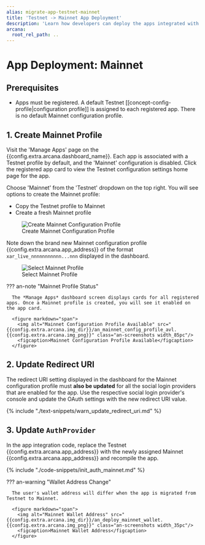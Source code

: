 ```yaml
---
alias: migrate-app-testnet-mainnet
title: 'Testnet -> Mainnet App Deployment'
description: 'Learn how developers can deploy the apps integrated with the Arcana Auth on the Arcana Testnet/Mainnet.'
arcana:
  root_rel_path: ..
---
```


# App Deployment: Mainnet

## Prerequisites

* Apps must be registered. A default Testnet [[concept-config-profile|configuration profile]] is assigned to each registered app. There is no default Mainnet configuration profile.

## 1. Create Mainnet Profile

Visit the 'Manage Apps' page on the {{config.extra.arcana.dashboard_name}}. Each app is associated with a Testnet profile by default, and the 'Mainnet' configuration is disabled. Click the registered app card to view the Testnet configuration settings home page for the app. 

Choose 'Mainnet' from the  'Testnet' dropdown on the top right. You will see options to create the Mainnet profile:

* Copy the Testnet profile to Mainnet 
* Create a fresh Mainnet profile

<figure markdown="span">
  <img alt="Create Mainnet Configuration Profile" src="{{config.extra.arcana.img_dir}}/an_testnet_mainnet_config_create.gif" class="an-screenshots width_85pc"/>
  <figcaption>Create Mainnet Configuration Profile</figcaption>
</figure>

Note down the brand new Mainnet configuration profile {{config.extra.arcana.app_address}} of the format `xar_live_nnnnnnnnnnn...nnn` displayed in the dashboard.

 <figure markdown="span">
   <img alt="Select Mainnet Profile" src="{{config.extra.arcana.img_dir}}/an_deploy_mainnet_dashboard.{{config.extra.arcana.img_png}}" class="an-screenshots width_85pc"/>
   <figcaption>Select Mainnet Profile</figcaption>
</figure>

??? an-note "Mainnet Profile Status"

      The *Manage Apps* dashboard screen displays cards for all registered apps. Once a Mainnet profile is created, you will see it enabled on the app card.

      <figure markdown="span">
        <img alt="Mainnet Configuration Profile Available" src="{{config.extra.arcana.img_dir}}/an_mainnet_config_profile_avl.{{config.extra.arcana.img_png}}" class="an-screenshots width_85pc"/>
        <figcaption>Mainnet Configuration Profile Available</figcaption>
      </figure>

## 2. Update Redirect URI

The redirect URI setting displayed in the dashboard for the Mainnet configuration profile must **also be updated** for all the social login providers that are enabled for the app. Use the respective social login provider's console and update the OAuth settings with the new redirect URI value. 

{% include "./text-snippets/warn_update_redirect_uri.md" %}

## 3. Update `AuthProvider`

In the app integration code, replace the Testnet {{config.extra.arcana.app_address}} with the newly assigned Mainnet {{config.extra.arcana.app_address}} and recompile the app. 

{% include "./code-snippets/init_auth_mainnet.md" %}

??? an-warning "Wallet Address Change"

      The user's wallet address will differ when the app is migrated from Testnet to Mainnet.
            
      <figure markdown="span">
        <img alt="Mainnet Wallet Address" src="{{config.extra.arcana.img_dir}}/an_deploy_mainnet_wallet.{{config.extra.arcana.img_png}}" class="an-screenshots width_35pc"/>
        <figcaption>Mainnet Wallet Address</figcaption>
      </figure>